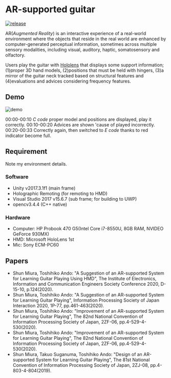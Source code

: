 # AR-supported guitar
[![release](https://img.shields.io/badge/release-v1.1-blue)](https://github.com/MxShun/AR-supported-guitar/releases)

AR(*Augmented Reality*) is an interactive experience of a real-world environment where the objects that reside in the real world are enhanced by computer-generated perceptual information, sometimes across multiple sensory modalities, including visual, auditory, haptic, somatosensory and olfactory.

Users play the guitar with [Hololens](https://www.microsoft.com/en-us/hololens) that displays some support information; (1)proper 3D hand models, (2)positions that must be held with hingers, (3)a mirror of the guitar neck tracked based on structural features and (4)evaluations and advices considering frequency features.


## Demo
![demo](https://github.com/MxShun/AR-supported-guitar/blob/master/demo/demo.gif "Demo")

00:00-00:10 *C code* proper model and positions are displayed, play it correctly.
00:10-00:20 Advices are shown 'cause of played incorrectly.
00:20-00:33 Correctly again, then switched to *E code* thanks to red indicator become full.


## Requirement
Note my environment details.

### Software
- Unity v2017.3.1f1 (main frame)
- Holographic Remoting (for remoting to HMD)
- Visual Studio 2017 v15.6.7 (sub frame; for building to UWP)
- opencv3.4.4 (C++ native)


### Hardware
- Computer: HP Probook 470 G5(Intel Core i7-8550U, 8GB RAM, NVIDEO GeForce 930MX)
- HMD: Microsoft HoloLens 1st
- Mic: Sony ECM-PC60


## Papers
- Shun Miura, Toshihiko Ando: "A Suggestion of an AR-supported System for Learning Guitar Playing Using HMD", The Institute of Electronics, Information and Communication Engineers Society Conference 2020, D-15-10, p.124(2020).
- Shun Miura, Toshihiko Ando: "A Suggestion of an AR-supported System for Learning Guitar Playing", Information Processing Society of Japan Interaction 2020, 1P-77, pp.461-463(2020).
- Shun Miura, Toshihiko Ando: "Improvement of an AR-supported System for Learning Guitar Playing", The 82nd National Convention of Information Processing Society of Japan, 2ZF-06, pp.4-529-4-530(2020).
- Shun Miura, Toshihiko Ando: "Improvement of an AR-supported System for Learning Guitar Playing", The 82nd National Convention of Information Processing Society of Japan, 2ZF-06, pp.4-529-4-530(2020).
- Shun Miura, Takuo Suganuma, Toshihiko Ando: "Design of an AR-supported System for Learning Guitar Playing", The 81st National Convention of Information Processing Society of Japan, 2ZJ-08, pp.4-803-4-804(2019).
